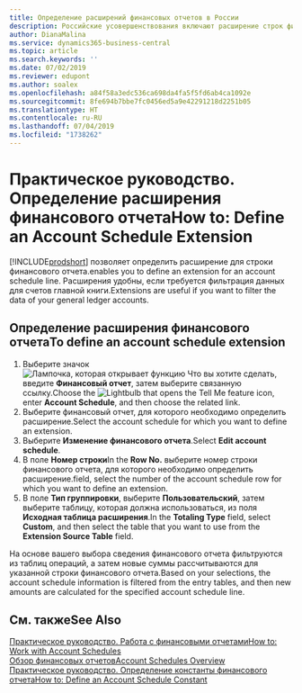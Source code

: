 ```yaml
---
title: Определение расширений финансовых отчетов в России
description: Российские усовершенствования включают расширение строк финансовых отчетов.
author: DianaMalina
ms.service: dynamics365-business-central
ms.topic: article
ms.search.keywords: ''
ms.date: 07/02/2019
ms.reviewer: edupont
ms.author: soalex
ms.openlocfilehash: a84f58a3edc536ca698da4fa5f5fd6ab4ca1092e
ms.sourcegitcommit: 8fe694b7bbe7fc0456ed5a9e42291218d2251b05
ms.translationtype: HT
ms.contentlocale: ru-RU
ms.lasthandoff: 07/04/2019
ms.locfileid: "1738262"
---
```

# <a name="how-to-define-an-account-schedule-extension"></a><span data-ttu-id="2256f-103">Практическое руководство. Определение расширения финансового отчета</span><span class="sxs-lookup"><span data-stu-id="2256f-103">How to: Define an Account Schedule Extension</span></span>

[!INCLUDE[prodshort](../../includes/prodshort.md)] <span data-ttu-id="2256f-104">позволяет определить расширение для строки финансового отчета.</span><span class="sxs-lookup"><span data-stu-id="2256f-104">enables you to define an extension for an account schedule line.</span></span> <span data-ttu-id="2256f-105">Расширения удобны, если требуется фильтрация данных для счетов главной книги.</span><span class="sxs-lookup"><span data-stu-id="2256f-105">Extensions are useful if you want to filter the data of your general ledger accounts.</span></span>

## <a name="to-define-an-account-schedule-extension"></a><span data-ttu-id="2256f-106">Определение расширения финансового отчета</span><span class="sxs-lookup"><span data-stu-id="2256f-106">To define an account schedule extension</span></span>

1. <span data-ttu-id="2256f-107">Выберите значок ![Лампочка, которая открывает функцию Что вы хотите сделать](../../media/ui-search/search_small.png "Что вы хотите сделать"), введите **Финансовый отчет**, затем выберите связанную ссылку.</span><span class="sxs-lookup"><span data-stu-id="2256f-107">Choose the ![Lightbulb that opens the Tell Me feature](../../media/ui-search/search_small.png "Tell me what you want to do") icon, enter **Account Schedule**, and then choose the related link.</span></span>
2. <span data-ttu-id="2256f-108">Выберите финансовый отчет, для которого необходимо определить расширение.</span><span class="sxs-lookup"><span data-stu-id="2256f-108">Select the account schedule for which you want to define an extension.</span></span>
3. <span data-ttu-id="2256f-109">Выберите **Изменение финансового отчета**.</span><span class="sxs-lookup"><span data-stu-id="2256f-109">Select **Edit account schedule**.</span></span>
4. <span data-ttu-id="2256f-110">В поле **Номер строки**</span><span class="sxs-lookup"><span data-stu-id="2256f-110">In the **Row No.**</span></span> <span data-ttu-id="2256f-111">выберите номер строки финансового отчета, для которого необходимо определить расширение.</span><span class="sxs-lookup"><span data-stu-id="2256f-111">field, select the number of the account schedule row for which you want to define an extension.</span></span>
5. <span data-ttu-id="2256f-112">В поле **Тип группировки**, выберите **Пользовательский**, затем выберите таблицу, которая должна использоваться, из поля **Исходная таблица расширения**.</span><span class="sxs-lookup"><span data-stu-id="2256f-112">In the **Totaling Type** field, select **Custom**, and then select the table that you want to use from the **Extension Source Table** field.</span></span>

<span data-ttu-id="2256f-113">На основе вашего выбора сведения финансового отчета фильтруются из таблиц операций, а затем новые суммы рассчитываются для указанной строки финансового отчета.</span><span class="sxs-lookup"><span data-stu-id="2256f-113">Based on your selections, the account schedule information is filtered from the entry tables, and then new amounts are calculated for the specified account schedule line.</span></span>

## <a name="see-also"></a><span data-ttu-id="2256f-114">См. также</span><span class="sxs-lookup"><span data-stu-id="2256f-114">See Also</span></span>

[<span data-ttu-id="2256f-115">Практическое руководство. Работа с финансовыми отчетами</span><span class="sxs-lookup"><span data-stu-id="2256f-115">How to: Work with Account Schedules</span></span>](How-to-Work-with-Account-Schedules.md)  
[<span data-ttu-id="2256f-116">Обзор финансовых отчетов</span><span class="sxs-lookup"><span data-stu-id="2256f-116">Account Schedules Overview</span></span>](account-schedules-overview.md)  
[<span data-ttu-id="2256f-117">Практическое руководство. Определение константы финансового отчета</span><span class="sxs-lookup"><span data-stu-id="2256f-117">How to: Define an Account Schedule Constant</span></span>](How-to-Define-an-Account-Schedule-Constant.md)  
